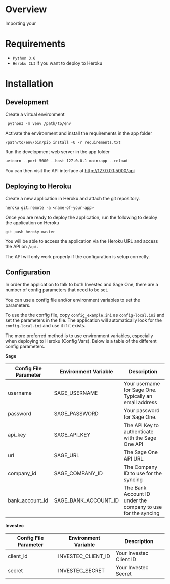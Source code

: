 Overview
========

Importing your 

Requirements
============

- `Python 3.6`
- `Heroku CLI` if you want to deploy to Heroku

Installation
============

Development
------------

Create a virtual environment

```
 python3 -m venv /path/to/env
```

Activate the environment and install the requirements in the app folder

```
/path/to/env/bin/pip install -U -r requirements.txt
```

Run the development web server in the app folder

```
uvicorn --port 5000 --host 127.0.0.1 main:app --reload
```

You can then visit the API interface at http://127.0.0.1:5000/api

Deploying to Heroku
-------------------

Create a new application in Heroku and attach the git repository.

```
heroku git:remote -a <name-of-your-app>
```

Once you are ready to deploy the application, run the following to deploy the application on Heroku

```
git push heroky master
```

You will be able to access the application via the Heroku URL and access the API on ```/api```.

The API will only work properly if the configuration is setup correctly.

Configuration
-------------

In order the application to talk to both Investec and Sage One, there are a number of config parameters that need to be set.

You can use a config file and/or environment variables to set the parameters.

To use the the config file, copy ```config_example.ini``` as ```config-local.ini``` and set the parameters in the file.
The application will automatically look for the ```config-local.ini``` and use it if it exists.

The more preferred method is to use environment variables, especially when deploying to Heroku (Config Vars).
Below is a table of the different config parameters.

**Sage**

Config File Parameter | Environment Variable | Description
--------------------- | -------------------- | ------------
username              | SAGE_USERNAME        | Your username for Sage One. Typically an email address
password              | SAGE_PASSWORD        | Your password for Sage One.
api_key               | SAGE_API_KEY         | The API Key to authenticate with the Sage One API
url                   | SAGE_URL             | The Sage One API URL.
company_id            | SAGE_COMPANY_ID      | The Company ID to use for the syncing 
bank_account_id       | SAGE_BANK_ACCOUNT_ID | The Bank Account ID under the company to use for the syncing

**Investec**

Config File Parameter | Environment Variable | Description
--------------------- | -------------------- | ------------
client_id             | INVESTEC_CLIENT_ID   | Your Investec Client ID
secret                | INVESTEC_SECRET      | Your Investec Secret
